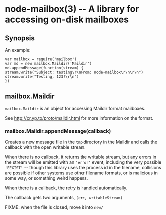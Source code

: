 node-mailbox(3) -- A library for accessing on-disk mailboxes
============================================================================

## Synopsis

An example: 

    var mailbox = require('mailbox')
    var md = new mailbox.Maildir('Maildir')
    md.appendMessage(function(stream) {
	stream.write("Subject: testing\r\nFrom: node-mailbox\r\n\r\n")
	stream.write("Testing, 123!\r\n")
    })

## mailbox.Maildir

`mailbox.Maildir` is an object for accessing Maildir format mailboxes.

See http://cr.yp.to/proto/maildir.html for more information on the format.

### mailbox.Maildir.appendMessage(callback)

Creates a new message file in the `tmp` directory in the Maildir and calls
the callback with the open writable stream.

When there is no callback, it returns the writable stream, but any errors in
the stream will be emitted with an `'error'` event, including the very
possible `'EEXIST'` -- though this library uses the process id in the
filename, collisions are possible if other systems use other filename
formats, or is malicious in some way, or something weird happens.

When there is a callback, the retry is handled automatically.

The callback gets two arguments, `(err, writableStream)`

FIXME: when the file is closed, move it into `new/`
